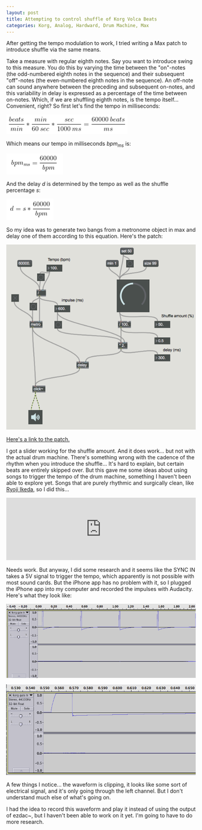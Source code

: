 ```yaml
---
layout: post
title: Attempting to control shuffle of Korg Volca Beats
categories: Korg, Analog, Hardward, Drum Machine, Max
---
```


After getting the tempo modulation to work, I tried writing a Max patch to introduce shuffle via the same means.

Take a measure with regular eighth notes. Say you want to introduce swing to this measure.  You do this by varying the time between the "on"-notes (the odd-numbered eighth notes in the sequence) and their subsequent "off"-notes (the even-numbered eighth notes in the sequence). An off-note can sound anywhere between the preceding and subsequent on-notes, and this variability in delay is expressed as a percentage of the time between on-notes. Which, if we are shuffling eighth notes, is the tempo itself... Convenient, right?  So first let's find the tempo  in milliseconds:

![](/assets/img/eqn1.png)

Which means our tempo in milliseconds _bpm<sub>ms</sub>_ is:

![](/assets/img/eqn2.png)

And the delay _d_ is determined by the tempo as well as the shuffle percentage _s_:

![](/assets/img/eqn3.png)

So my idea was to generate two bangs from a metronome object in max and delay one of them according to this equation.  Here's the patch:

![](/assets/img/shufflepatch.png)

[Here's a link to the patch.](https://github.com/syntactical/korg_patches/blob/master/KorgShuffle2.maxpat)

I got a slider working for the shuffle amount.  And it does work... but not with the actual drum machine.  There's something wrong with the cadence of the rhythm when you introduce the shuffle... It's hard to explain, but certain beats are entirely skipped over.  But this gave me some ideas about using songs to trigger the tempo of the drum machine, something I haven't been able to explore yet.  Songs that are purely rhythmic and surgically clean, like [Ryoji Ikeda](https://www.youtube.com/watch?v=aKjUo6cegko), so I did this...

<iframe width="100%" height="166" scrolling="no" frameborder="no" src="https://w.soundcloud.com/player/?url=https%3A//api.soundcloud.com/tracks/213245395&amp;color=ff5500&amp;auto_play=false&amp;hide_related=false&amp;show_comments=true&amp;show_user=true&amp;show_reposts=false"></iframe>

Needs work. But anyway, I did some research and it seems like the SYNC IN takes a 5V signal to trigger the tempo, which apparently is not possible with most sound cards.  But the iPhone app has no problem with it, so I plugged the iPhone app into my computer and recorded the impulses with Audacity.  Here's what they look like:

![](/assets/img/gatetrigger.png)

![](/assets/img/gatetrigger-zoom.png)

A few things I notice... the waveform is clipping, it looks like some sort of electrical signal, and it's only going through the left channel.  But I don't understand much else of what's going on.

I had the idea to record this waveform and play it instead of using the output of ezdac~, but I haven't been able to work on it yet.  I'm going to have to do more research.  